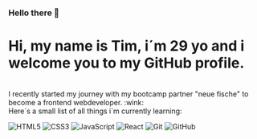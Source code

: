 ### Hello there 👋

<!--
**Tim-K93/Tim-K93** is a ✨ _special_ ✨ repository because its `README.md` (this file) appears on your GitHub profile.

Here are some ideas to get you started:

- 🔭 I’m currently working on ...
- 🌱 I’m currently learning ...
- 👯 I’m looking to collaborate on ...
- 🤔 I’m looking for help with ...
- 💬 Ask me about ...
- 📫 How to reach me: ...
- 😄 Pronouns: ...
- ⚡ Fun fact: ...
-->
# Hi, my name is Tim, i´m 29 yo and i welcome you to my GitHub profile. 
<br>
I recently started my journey with my bootcamp partner "neue fische" to become a frontend webdeveloper. :wink: 
<br> 
Here´s a small list of all things i´m currently learning:
<p>

 ![HTML5](https://img.shields.io/badge/-HTML5-E34F26?style=flat-square&logo=html5&logoColor=white)
 ![CSS3](https://img.shields.io/badge/-CSS3-1572B6?style=flat-square&logo=css3)
 ![JavaScript](https://img.shields.io/badge/-JavaScript-black?style=flat-square&logo=javascript)
 ![React](https://img.shields.io/badge/-React-black?style=flat-square&logo=react)
 ![Git](https://img.shields.io/badge/-Git-black?style=flat-square&logo=git)
 ![GitHub](https://img.shields.io/badge/-GitHub-181717?style=flat-square&logo=github)
 
